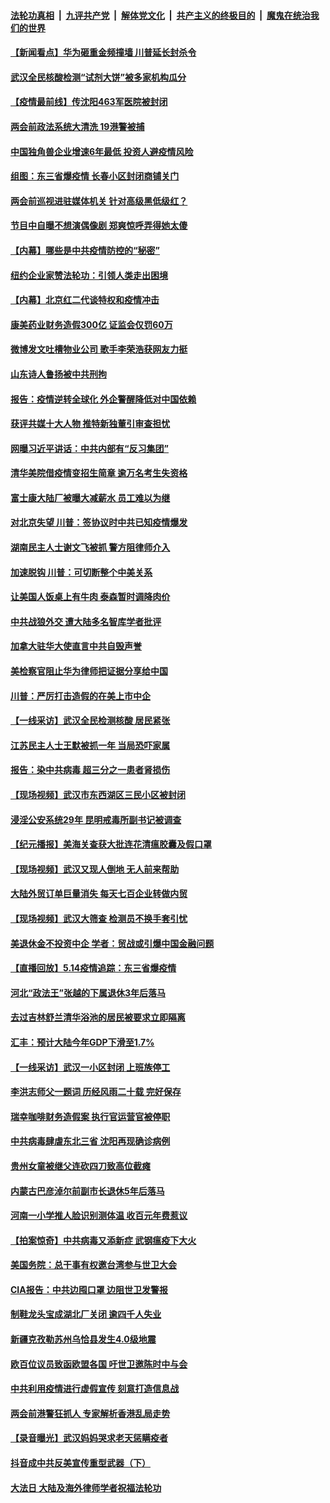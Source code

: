 

####  [法轮功真相](../../../../basic/blob/master/README.md?t=05151002) &nbsp;|&nbsp; [九评共产党](../../../../9ping.md/blob/master/README.md?t=05151002) &nbsp;|&nbsp; [解体党文化](../../../../jtdwh.md/blob/master/README.md?t=05151002)  &nbsp;|&nbsp; [共产主义的终极目的](../../../../gczydzjmd.md/blob/master/README.md?t=05151002) &nbsp;|&nbsp; [魔鬼在统治我们的世界](../../../../mgztzwmdsj.md/blob/master/README.md?t=05151002) 

#### [【新闻看点】华为砸重金频撞墙 川普延长封杀令](../pages/nsc413/n12109369.md?t=05151002) 

#### [武汉全民核酸检测“试剂大饼”被多家机构瓜分](../pages/nsc413/n12110049.md?t=05151002) 

#### [【疫情最前线】传沈阳463军医院被封闭](../pages/nsc413/n12109554.md?t=05151002) 

#### [两会前政法系统大清洗 19港警被捕](../pages/nsc413/n12110246.md?t=05151002) 

#### [中国独角兽企业增速6年最低 投资人避疫情风险](../pages/nsc413/n12109692.md?t=05151002) 

#### [组图：东三省爆疫情 长春小区封闭商铺关门](../pages/nsc413/n12109447.md?t=05151002) 

#### [两会前巡视进驻媒体机关 针对高级黑低级红？](../pages/nsc413/n12109694.md?t=05151002) 

#### [节目中自曝不想演偶像剧 郑爽惊呼弄得她太傻](../pages/nsc413/n12109602.md?t=05151002) 

#### [【内幕】哪些是中共疫情防控的“秘密”](../pages/nsc413/n12109504.md?t=05151002) 

#### [纽约企业家赞法轮功：引领人类走出困境](../pages/nsc413/n12106267.md?t=05151002) 

#### [【内幕】北京红二代谈特权和疫情冲击](../pages/nsc413/n12106297.md?t=05151002) 

#### [康美药业财务造假300亿 证监会仅罚60万](../pages/nsc413/n12109628.md?t=05151002) 

#### [微博发文吐槽物业公司 歌手李荣浩获网友力挺](../pages/nsc413/n12109372.md?t=05151002) 

#### [山东诗人鲁扬被中共刑拘](../pages/nsc413/n12109545.md?t=05151002) 

#### [报告：疫情逆转全球化 外企警醒降低对中国依赖](../pages/nsc413/n12109523.md?t=05151002) 

#### [获评共媒十大人物 推特新独董引审查担忧](../pages/nsc413/n12109431.md?t=05151002) 

#### [网曝习近平讲话：中共内部有“反习集团”](../pages/nsc413/n12109049.md?t=05151002) 

#### [清华美院借疫情变招生简章 逾万名考生失资格](../pages/nsc413/n12109479.md?t=05151002) 

#### [富士康大陆厂被曝大减薪水 员工难以为继](../pages/nsc413/n12109303.md?t=05151002) 

#### [对北京失望 川普：签协议时中共已知疫情爆发](../pages/nsc413/n12109191.md?t=05151002) 

#### [湖南民主人士谢文飞被抓 警方阻律师介入](../pages/nsc413/n12109375.md?t=05151002) 

#### [加速脱钩 川普：可切断整个中美关系](../pages/nsc413/n12109208.md?t=05151002) 

#### [让美国人饭桌上有牛肉 泰森暂时调降肉价](../pages/nsc413/n12108999.md?t=05151002) 

#### [中共战狼外交 遭大陆多名智库学者批评](../pages/nsc413/n12108567.md?t=05151002) 

#### [加拿大驻华大使直言中共自毁声誉](../pages/nsc413/n12107578.md?t=05151002) 

#### [美检察官阻止华为律师把证据分享给中国](../pages/nsc413/n12107485.md?t=05151002) 

#### [川普：严厉打击造假的在美上市中企](../pages/nsc413/n12109026.md?t=05151002) 

#### [【一线采访】武汉全民检测核酸 居民紧张](../pages/nsc413/n12107831.md?t=05151002) 

#### [江苏民主人士王默被抓一年 当局恐吓家属](../pages/nsc413/n12108729.md?t=05151002) 

#### [报告：染中共病毒 超三分之一患者肾损伤](../pages/nsc413/n12108470.md?t=05151002) 

#### [【现场视频】武汉市东西湖区三民小区被封闭](../pages/nsc413/n12108664.md?t=05151002) 

#### [浸淫公安系统29年 昆明戒毒所副书记被调查](../pages/nsc413/n12108394.md?t=05151002) 


#### [【纪元播报】美海关查获大批连花清瘟胶囊及假口罩](../pages/nsc413/n12107663.md?t=05151002) 

#### [【现场视频】武汉又现人倒地 无人前来帮助](../pages/nsc413/n12108292.md?t=05151002) 

#### [大陆外贸订单巨量消失 每天七百企业转做内贸](../pages/nsc413/n12108100.md?t=05151002) 

#### [【现场视频】武汉大筛查 检测员不换手套引忧](../pages/nsc413/n12108130.md?t=05151002) 

#### [美退休金不投资中企 学者：贸战或引爆中国金融问题](../pages/nsc413/n12108550.md?t=05151002) 

#### [【直播回放】5.14疫情追踪：东三省爆疫情](../pages/nsc413/n12108258.md?t=05151002) 

#### [河北“政法王”张越的下属退休3年后落马](../pages/nsc413/n12108227.md?t=05151002) 

#### [去过吉林舒兰清华浴池的居民被要求立即隔离](../pages/nsc413/n12107533.md?t=05151002) 

#### [汇丰：预计大陆今年GDP下滑至1.7%](../pages/nsc413/n12108046.md?t=05151002) 

#### [【一线采访】武汉一小区封闭 上班族停工](../pages/nsc413/n12104925.md?t=05151002) 

#### [李洪志师父一题词 历经风雨二十载 完好保存](../pages/nsc413/n12106612.md?t=05151002) 

#### [瑞幸咖啡财务造假案 执行官运营官被停职](../pages/nsc413/n12107397.md?t=05151002) 

#### [中共病毒肆虐东北三省 沈阳再现确诊病例](../pages/nsc413/n12107780.md?t=05151002) 

#### [贵州女童被继父连砍四刀致高位截瘫](../pages/nsc413/n12107690.md?t=05151002) 

#### [内蒙古巴彦淖尔前副市长退休5年后落马](../pages/nsc413/n12107343.md?t=05151002) 

#### [河南一小学推人脸识别测体温 收百元年费惹议](../pages/nsc413/n12107217.md?t=05151002) 

#### [【拍案惊奇】中共病毒又添新症 武钢瘟疫下大火](../pages/nsc413/n12106941.md?t=05151002) 

#### [美国务院：总干事有权邀台湾参与世卫大会](../pages/nsc413/n12107119.md?t=05151002) 

#### [CIA报告：中共边囤口罩 边阻世卫发警报](../pages/nsc413/n12106392.md?t=05151002) 

#### [制鞋龙头宝成湖北厂关闭 逾四千人失业](../pages/nsc413/n12106951.md?t=05151002) 

#### [新疆克孜勒苏州乌恰县发生4.0级地震](../pages/nsc413/n12107169.md?t=05151002) 

#### [欧百位议员致函欧盟各国 吁世卫邀陈时中与会](../pages/nsc413/n12107087.md?t=05151002) 

#### [中共利用疫情进行虚假宣传 刻意打造信息战](../pages/nsc413/n12106427.md?t=05151002) 

#### [两会前港警狂抓人 专家解析香港乱局走势](../pages/nsc413/n12106420.md?t=05151002) 

#### [【录音曝光】武汉妈妈哭求老天惩瞒疫者](../pages/nsc413/n12105395.md?t=05151002) 

#### [抖音成中共反美宣传重型武器（下）](../pages/nsc413/n12106429.md?t=05151002) 

#### [大法日 大陆及海外律师学者祝福法轮功](../pages/nsc413/n12106497.md?t=05151002) 


